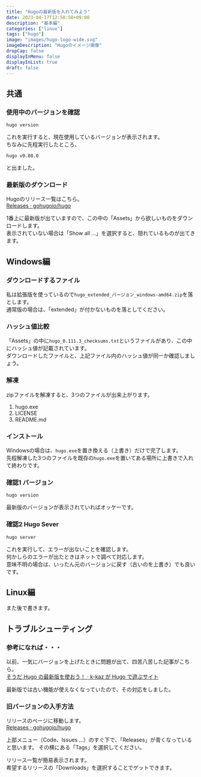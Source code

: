 ```yaml
---
title: "Hugoの最新版を入れてみよう"
date: 2023-04-17T12:58:50+09:00
description: "基本編"
categories: ["linux"]
tags: ["hugo"]
image: "images/hugo-logo-wide.svg"
imageDescription: "Hugoのイメージ画像"
dropCap: false
displayInMenu: false
displayInList: true
draft: false
---
```

## 共通

### 使用中のバージョンを確認

```text
hugo version
```

これを実行すると、現在使用しているバージョンが表示されます。  
ちなみに先程実行したところ、  

```text
hugo v0.80.0
```

と出ました。  

### 最新版のダウンロード

Hugoのリリース一覧はこちら。  
[Releases · gohugoio/hugo](https://github.com/gohugoio/hugo/releases)  

1番上に最新版が出ていますので、この中の「Assets」から欲しいものをダウンロードします。  
表示されていない場合は「Show all ...」を選択すると、隠れているものが出てきます。  

## Windows編

### ダウンロードするファイル

私は拡張版を使っているので`hugo_extended_バージョン_windows-amd64.zip`を落とします。  
通常版の場合は、「extended」が付かないものを落としてください。  

### ハッシュ値比較

「Assets」の中に`hugo_0.111.3_checksums.txt`というファイルがあり、この中にハッシュ値が記載されています。  
ダウンロードしたファイルと、上記ファイル内のハッシュ値が同一か確認しましょう。  

### 解凍

zipファイルを解凍すると、3つのファイルが出来上がります。  

1. hugo.exe
1. LICENSE
1. README.md

### インストール

Windowsの場合は、`hugo.exe`を置き換える（上書き）だけで完了します。  
先程解凍した3つのファイルを既存の`hugo.exe`を置いてある場所に上書きで入れて終わりです。

### 確認1 バージョン

```text
hugo version
```

最新版のバージョンが表示されていればオッケーです。  

### 確認2 Hugo Sever

```text
hugo server
```

これを実行して、エラーが出ないことを確認します。  
何かしらのエラーが出たときはネットで調べて対応します。  
意味不明の場合は、いったん元のバージョンに戻す（古いのを上書き）でも良いです。  

## Linux編

また後で書きます。

## トラブルシューティング

### 参考になれば・・・

以前、一気にバージョンを上げたときに問題が出て、四苦八苦した記事がこちら。  
[そうだ Hugo の最新版を使おう！ · k-kaz が Hugo で遊ぶサイト](../hugo-new-version)  

最新版では古い機能が使えなくなっていたので、その対応をしました。  

### 旧バージョンの入手方法

リリースのページに移動します。  
[Releases · gohugoio/hugo](https://github.com/gohugoio/hugo/releases)  

上部メニュー（Code、Issues ...）のすぐ下で、「Releases」が青くなっていると思います。
その横にある「Tags」を選択してください。  

リリース一覧が簡易表示されます。  
希望するリリースの「Downloads」を選択することでゲットできます。  
